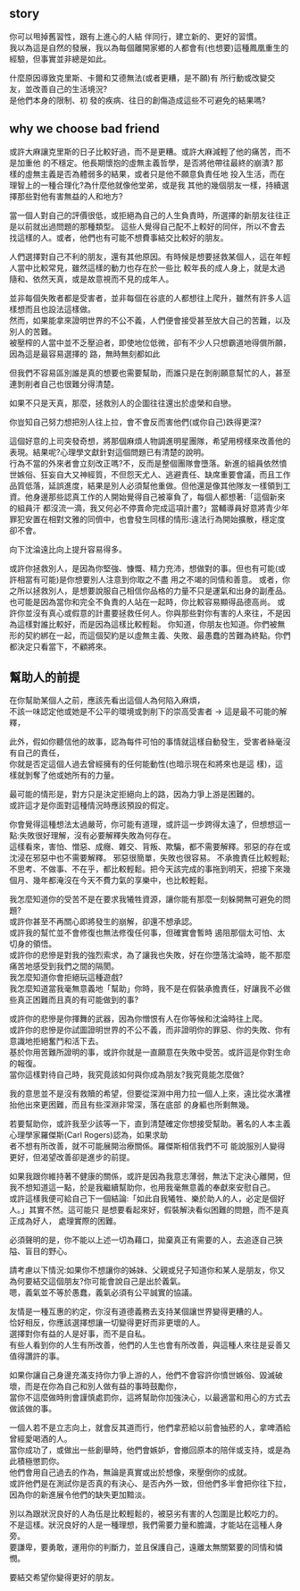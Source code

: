 ## story

你可以甩掉舊習性，跟有上進心的人結 伴同行，建立新的、更好的習慣。  
我以為這是自然的發展，我以為每個離開家鄉的人都會有(也想要)這種鳳凰重生的經驗，但事實並非總是如此。  

什麼原因導致克里斯、卡爾和艾德無法(或者更糟，是不願)有 所行動或改變交友，並改善自己的生活境況?  
是他們本身的限制、初 發的疾病、往日的創傷造成這些不可避免的結果嗎?  

## why we choose bad friend

或許大麻讓克里斯的日子比較好過，而不是更糟。或許大麻減輕了他的痛苦，而不是加重他 的不穩定。他長期懷抱的虛無主義哲學，是否將他帶往最終的崩潰? 那樣的虛無主義是否為體弱多的結果，或者只是他不願意負責任地 投入生活，而在理智上的一種合理化?為什麼他就像他堂弟，或是我 其他的幾個朋友一樣，持續選擇那些對他有害無益的人和地方?

當一個人對自己的評價很低，或拒絕為自己的人生負責時，所選擇的新朋友往往正是以前就出過問題的那種類型。 這些人覺得自己配不上較好的同伴，所以不會去找這樣的人。或者，他們也有可能不想費事結交比較好的朋友。

人們選擇對自己不利的朋友，還有其他原因。有時候是想要拯救某個人，這在年輕人當中比較常見，雖然這樣的動力也存在於一些比 較年長的成人身上，就是太過隨和、依然天真，或是故意視而不見的成年人。

並非每個失敗者都是受害者，並非每個在谷底的人都想往上爬升，雖然有許多人這樣想而且也設法這樣做。  
然而，如果能拿來證明世界的不公不義，人們便會接受甚至放大自己的苦難，以及別人的苦難。  
被壓榨的人當中並不乏壓迫者，即使地位低微，卻有不少人只想霸道地得償所願，因為這是最容易選擇的 路，無時無刻都如此  

但我們不容易區別誰是真的想要也需要幫助，而誰只是在剝削願意幫忙的人，甚至連剝削者自己也很難分得清楚。

如果不只是天真，那麼，拯救別人的企圖往往還出於虛榮和自戀。

你豈知自己努力想把別人往上拉，會不會反而害他們(或你自己)跌得更深?

這個好意的上司突發奇想，將那個麻煩人物調進明星團隊，希望用榜樣來改善他的表現。結果呢?心理學文獻針對這個問題已有清楚的說明。  
行為不當的外來者會立刻改正嗎?不，反而是整個團隊會墮落。新進的組員依然憤世嫉俗、狂妄自大又神經質，不但怨天尤人、逃避責任、缺席重要會議，而且工作品質低落，延誤進度，結果是別人必須幫他重做。但他還是像其他隊友一樣領到工資。他身邊那些認真工作的人開始覺得自己被辜負了，每個人都想著:「這個新來的組員汗 都沒流一滴，我又何必不停賣命完成這項計畫?」當輔導員好意將青少年罪犯安置在相對文雅的同儕中，也會發生同樣的情形:違法行為開始擴散，穩定度卻不會。  

向下沈淪遠比向上提升容易得多。

或許你拯救別人，是因為你堅強、慷慨、精力充沛，想做對的事。但也有可能(或許相當有可能)是你想要別人注意到你取之不盡 用之不竭的同情和善意。 或者，你之所以拯救別人，是想要說服自己相信你品格的力量不只是運氣和出身的副產品。也可能是因為當你和完全不負責的人站在一起時，你比較容易顯得品德高尚。 或許你並沒有真心或假意的計畫要拯救任何人。你與那些對你有害的人來往，不是因為這樣對誰比較好，而是因為這樣比較輕鬆。 你知道，你朋友也知道。你們被無形的契約綁在一起，而這個契約是以虛無主義、失敗、最愚蠢的苦難為終點。你們都決定只看當下，不顧將來。

## 幫助人的前提

在你幫助某個人之前，應該先看出這個人為何陷入麻煩，  
不該一味認定他或她是不公平的環境或剝削下的崇高受害者 -> 這是最不可能的解釋，  

此外，假如你聽信他的故事，認為每件可怕的事情就這樣自動發生，受害者絲毫沒有自己的責任，  
你就是否定這個人過去曾經擁有的任何能動性(也暗示現在和將來也是這 樣)，這樣就剝奪了他或她所有的力量。  

最可能的情形是，對方只是決定拒絕向上的路，因為力爭上游是困難的。  
或許這才是你面對這種情況時應該預設的假定。  

你會覺得這種想法太過嚴苛，你可能有道理，或許這一步跨得太遠了，但想想這一點:失敗很好理解，沒有必要解釋失敗為何存在。  
這樣看來，害怕、憎惡、成癮、雜交、背叛、欺騙，都不需要解釋。邪惡的存在或沈浸在邪惡中也不需要解釋。 邪惡很簡單，失敗也很容易。 不承擔責任比較輕鬆;不思考、不做事、不在乎，都比較輕鬆。把今天該完成的事拖到明天，把接下來幾個月、幾年都淹沒在今天不費力氣的享樂中，也比較輕鬆。  

我怎麼知道你的受苦不是在要求我犧牲資源，讓你能有那麼一刻躲開無可避免的問題?  
或許你甚至不再關心即將發生的崩解，卻還不想承認。  
或許我的幫忙並不會修復也無法修復任何事，但確實會暫時 遏阻那個太可怕、太切身的領悟。  
或許你的悲慘是對我的強烈索求，為了讓我也失敗，好在你墮落沈淪時，能不那麼痛苦地感受到我們之間的隔閡。  
我怎麼知道你會拒絕玩這種遊戲?  
我怎麼知道當我毫無意義地「幫助」你時，我不是在假裝承擔責任，好讓我不必做些真正困難而且真的有可能做到的事?  

或許你的悲慘是你揮舞的武器，因為你憎恨有人在你等候和沈淪時往上爬。  
或許你的悲慘是你試圖證明世界的不公不義，而非證明你的罪惡、你的失敗、你有意識地拒絕奮鬥和活下去。  
基於你用苦難所證明的事，或許你就是一直願意在失敗中受苦。或許這是你對生命的報復。  
當你這樣對待自己時，我究竟該如何與你成為朋友?我究竟能怎麼做?  

我的意思並不是沒有救贖的希望，但要從深淵中用力拉一個人上來，遠比從水溝裡抬他出來更困難，而且有些深淵非常深，落在底部 的身軀也所剩無幾。

若要幫助你，或許我至少該等一下，直到清楚確定你想接受幫助。著名的人本主義心理學家羅傑斯(Carl Rogers)認為，如果求助  
者不想有所改善，就不可能展開治療關係。羅傑斯相信我們不可 能說服別人變得更好，但渴望改善卻是進步的前提。  

如果我跟你維持著不健康的關係，或許是因為我意志薄弱，無法下定決心離開，但我不想知道這一點，於是我繼續幫助你，也用我毫無意義的奉獻來安慰自己。  
或許這樣我便可給自己下一個結論:「如此自我犧牲、樂於助人的人，必定是個好人。」其實不然。這可能只 是想要看起來好，假裝解決看似困難的問題，而不是真正成為好人， 處理實際的困難。  

必須聲明的是，你不能以上述一切為藉口，拋棄真正有需要的人，去追逐自己狹隘、盲目的野心。

請考慮以下情況:如果你不想讓你的姊妹、父親或兒子知道你和某人是朋友，你又為何要結交這個朋友?你可能會說自己是出於義氣。  
嗯，義氣並不等於愚蠢，義氣必須有公平誠實的協議。  

友情是一種互惠的約定，你沒有道德義務去支持某個讓世界變得更糟的人。  
恰好相反，你應該選擇想讓一切變得更好而非更壞的人。  
選擇對你有益的人是好事，而不是自私。  
有些人看到你的人生有所改善，他們的人生也會有所改善，與這種人來往是妥善又值得讚許的事。  

如果你讓自己身邊充滿支持你力爭上游的人，他們不會容許你憤世嫉俗、毀滅破壞，而是在你為自己和別人做有益的事時鼓勵你，  
當你不這麼做時則會謹慎處罰你，這將幫助你加強決心，以最適當和用心的方式去做該做的事。  

一個人若不是立志向上，就會反其道而行，他們拿菸給以前會抽菸的人，拿啤酒給曾經愛喝酒的人。  
當你成功了，或做出一些創舉時，他們會嫉妒，會撤回原本的陪伴或支持，或是為此積極懲罰你。  
他們會用自己過去的作為，無論是真實或出於想像，來壓倒你的成就。  
或許他們是在測試你是否真的有決心、是否內外一致，但他們多半會把你往下拉，因為你的新進展令他們的缺失更加黯淡。  

別以為跟狀況良好的人為伍是比較輕鬆的，被惡劣有害的人包圍是比較吃力的。  
不是這樣。狀況良好的人是一種理想，我們需要力量和膽識，才能站在這種人身旁。  
要謙卑，要勇敢，運用你的判斷力，並且保護自己，遠離太無關緊要的同情和憐憫。  

要結交希望你變得更好的朋友。